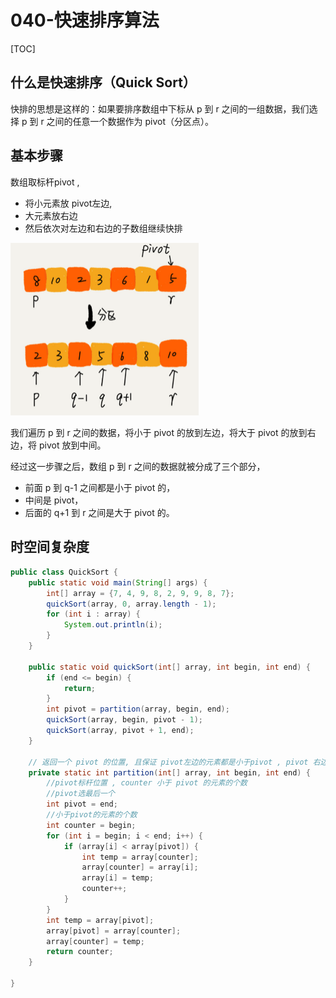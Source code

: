 # 040-快速排序算法

[TOC]

## 什么是快速排序（Quick Sort）

快排的思想是这样的：如果要排序数组中下标从 p 到 r 之间的一组数据，我们选择 p 到 r 之间的任意一个数据作为 pivot（分区点）。

## 基本步骤

数组取标杆pivot , 

- 将小元素放 pivot左边,
- 大元素放右边
- 然后依次对左边和右边的子数组继续快排

<img src="../../../../assets/image-20210218170222001.png" alt="image-20210218170222001" style="zoom:50%;" />



我们遍历 p 到 r 之间的数据，将小于 pivot 的放到左边，将大于 pivot 的放到右边，将 pivot 放到中间。

经过这一步骤之后，数组 p 到 r 之间的数据就被分成了三个部分，

- 前面 p 到 q-1 之间都是小于 pivot 的，
- 中间是 pivot，
- 后面的 q+1 到 r 之间是大于 pivot 的。

## 时空间复杂度

```java
public class QuickSort {
    public static void main(String[] args) {
        int[] array = {7, 4, 9, 8, 2, 9, 9, 8, 7};
        quickSort(array, 0, array.length - 1);
        for (int i : array) {
            System.out.println(i);
        }
    }

    public static void quickSort(int[] array, int begin, int end) {
        if (end <= begin) {
            return;
        }
        int pivot = partition(array, begin, end);
        quickSort(array, begin, pivot - 1);
        quickSort(array, pivot + 1, end);
    }
  
	// 返回一个 pivot 的位置, 且保证 pivot左边的元素都是小于pivot , pivot 右边的元素都是大于pivot
    private static int partition(int[] array, int begin, int end) {
        //pivot标杆位置 , counter 小于 pivot 的元素的个数
      	//pivot选最后一个
        int pivot = end;
      	//小于pivot的元素的个数
      	int counter = begin;
        for (int i = begin; i < end; i++) {
            if (array[i] < array[pivot]) {
                int temp = array[counter];
                array[counter] = array[i];
                array[i] = temp;
                counter++;
            }
        }
        int temp = array[pivot];
        array[pivot] = array[counter];
        array[counter] = temp;
        return counter;
    }

}
```